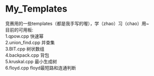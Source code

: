 # My_Templates
竞赛用的一些templates（都是我手写的喔），学（zhao）习（chao）用~</br>
目前的可用板:</br>
1.qpow.cpp   快速幂</br>
2.union_find.cpp   并查集</br>
3.BIT.cpp   树状数组</br>
4.backpack.cpp   背包</br>
5.kruskal.cpp   最小生成树</br>
6.floyd.cpp   floyd最短路和连通判断</br>
